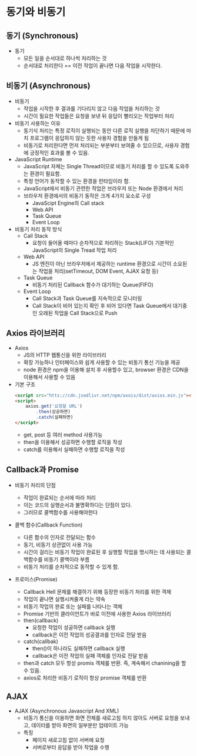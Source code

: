 # 동기와 비동기

## 동기 (Synchronous)
* 동기
    * 모든 일을 순서대로 하나씩 처리하는 것
    * 순서대로 처리한다 == 이전 작업이 끝나면 다음 작업을 시작한다.

## 비동기 (Asynchronous)
* 비동기
    * 작업을 시작한 후 결과를 기다리지 않고 다음 작업을 처리하는 것
    * 시간이 필요한 작업들은 요청을 보낸 뒤 응답이 빨리오는 작업부터 처리
* 비동기 사용하는 이유
    * 동기식 처리는 특정 로직이 실행되는 동안 다른 로직 실행을 차단하기 때문에 마치 프로그램이 응답하지 않는 듯한 사용자 경험을 만들게 됨
    * 비동기로 처리한다면 먼저 처리되는 부분부터 보여줄 수 있으므로, 사용자 경험에 긍정적인 효과를 볼 수 있음.
* JavaScript Runtime
    * JavaScript 자체는 Single Thread이므로 비동기 처리를 할 수 있도록 도와주는 환경이 필요함.
    * 특정 언어가 동작할 수 있는 환경을 런타임이라 함.
    * JavaScript에서 비동기 관련한 작업은 브라우저 또는 Node 환경에서 처리
    * 브라우저 환경에서의 비동기 동작은 크게 4가지 요소로 구성
        * JavaScipt Engine의 Call stack
        * Web API
        * Task Queue
        * Event Loop
* 비동기 처리 동작 방식
    * Call Stack
        * 요청이 들어올 때마다 순차적으로 처리하는 Stack(LIFO) 기본적인 JavaScript의 Single Tread 작업 처리
    * Web API
        * JS 엔진이 아닌 브라우저에서 제공하는 runtime 환경으로 시간이 소요된는 작업을 처리(setTimeout, DOM Event, AJAX 요청 등)
    * Task Queue
        * 비동기 처리된 Callback 함수가 대기하는 Queue(FIFO)
    * Event Loop
        * Call Stack과 Task Queue를 지속적으로 모니터링
        * Call Stack이 비어 있는지 확인 후 비어 있다면 Task Queue에서 대기중인 오래된 작업을 Call Stack으로 Push

## Axios 라이브러리
* Axios
    * JS의 HTTP 웹통신을 위한 라이브러리
    * 확장 가능하나 인터페이스와 쉽게 사용할 수 있는 비동기 통신 기능을 제공
    * node 환경은 npm을 이용해 설치 후 사용할수 있고, browser 환경은 CDN을 이용해서 사용할 수 있음
* 기본 구조
    ``` html
    <script src="htts://cdn.jsedlivr.net/npm/axois/dist/axios.min.js"></script>
    <script>
        axios.get('요청할 URL')
            .then(성공하면)
            .catch(실패하면)
    </script>
    ```
    * get, post 등 여러 method 사용가능
    * then을 이용해서 성공하면 수행할 로직을 작성
    * catch를 이용해서 실패하면 수행할 로직을 작성

## Callback과 Promise
* 비동기 처리의 단점
    * 작업이 완료되는 순서에 따라 처리
    * 이는 코드의 실행순서과 불명확하다는 단점이 있다.
    * 그러므로 콜백함수를 사용해야한다
* 콜백 함수(Callback Function)
    * 다른 함수의 인자로 전달되는 함수
    * 동기, 비동기 상관없이 사용 가능
    * 시간이 걸리는 비동기 작업이 완료된 후 실행할 작업을 명시하는 데 사용되는 콜백함수를 비동기 콜백이라 부름
    * 비동기 처리를 순차적으로 동작할 수 있게 함.

* 프로미스(Promise)
    * Callback Hell 문제를 해결하기 위해 등장한 비동기 처리를 위한 객체
    * 작업이 끝나면 실행시켜줄게 라는 약속
    * 비동기 작업의 완료 또는 실패를 나타나는 객체
    * Promise 기반의 클라이언트가 바로 이전에 사용한 Axios 라이브러리
    * then(callback)
        * 요청한 작업이 성공하면 callback 실행
        * callback은 이전 작업의 성공결과를 인자로 전달 받음
    * catch(callbak)
        * then()이 하나라도 실패하면 callback 실행
        * callback은 이전 작업의 실패 객체를 인자로 전달 받음
    * then과 catch 모두 항상 promis 객체를 반환. 즉, 계속해서 chanining을 할 수 있음.
    * axios로 처리한 비동기 로직이 항상 promise 객체를 반환
## AJAX
* AJAX (Asynchronous Javascript And XML)
    * 비동기 통신을 이용하면 화면 전체를 새로고침 하지 않아도 서버로 요청을 보내고, 데이터를 받아 화면의 일부분만 업테이트 가능
    * 특징
        * 페이지 새로고침 없이 서버에 요청
        * 서버로부터 응답을 받아 작업을 수행